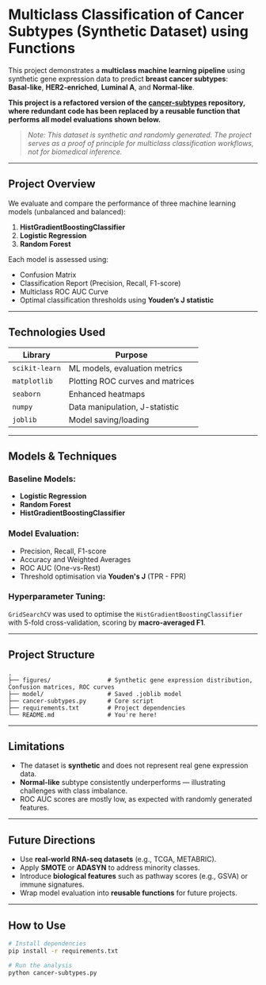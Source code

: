 # Multiclass Classification of Cancer Subtypes (Synthetic Dataset) using Functions

This project demonstrates a **multiclass machine learning pipeline** using synthetic gene expression data to predict **breast cancer subtypes**:  
**Basal-like**, **HER2-enriched**, **Luminal A**, and **Normal-like**.

**This project is a refactored version of the [cancer-subtypes](https://github.com/adabyt/cancer-subtypes) repository, where redundant code has been replaced by a reusable function that performs all model evaluations shown below.**

> _Note: This dataset is synthetic and randomly generated. The project serves as a proof of principle for multiclass classification workflows, not for biomedical inference._

---

## Project Overview

We evaluate and compare the performance of three machine learning models (unbalanced and balanced):

1. **HistGradientBoostingClassifier**
2. **Logistic Regression**
3. **Random Forest**

Each model is assessed using:

- Confusion Matrix
- Classification Report (Precision, Recall, F1-score)
- Multiclass ROC AUC Curve
- Optimal classification thresholds using **Youden’s J statistic**

---

## Technologies Used

| Library        | Purpose                          |
| -------------- | -------------------------------- |
| `scikit-learn` | ML models, evaluation metrics    |
| `matplotlib`   | Plotting ROC curves and matrices |
| `seaborn`      | Enhanced heatmaps                |
| `numpy`        | Data manipulation, J-statistic   |
| `joblib`       | Model saving/loading             |

---

## Models & Techniques

### Baseline Models:

- **Logistic Regression**
- **Random Forest**
- **HistGradientBoostingClassifier**

### Model Evaluation:

- Precision, Recall, F1-score
- Accuracy and Weighted Averages
- ROC AUC (One-vs-Rest)
- Threshold optimisation via **Youden's J** (TPR - FPR)

### Hyperparameter Tuning:

`GridSearchCV` was used to optimise the `HistGradientBoostingClassifier` with 5-fold cross-validation, scoring by **macro-averaged F1**.

---

## Project Structure

```
.
├── figures/                # Synthetic gene expression distribution, Confusion matrices, ROC curves
├── model/                  # Saved .joblib model
├── cancer-subtypes.py      # Core script
├── requirements.txt        # Project dependencies
└── README.md               # You're here!
```

---

## Limitations

- The dataset is **synthetic** and does not represent real gene expression data.
- **Normal-like** subtype consistently underperforms — illustrating challenges with class imbalance.
- ROC AUC scores are mostly low, as expected with randomly generated features.

---

## Future Directions

- Use **real-world RNA-seq datasets** (e.g., TCGA, METABRIC).
- Apply **SMOTE** or **ADASYN** to address minority classes.
- Introduce **biological features** such as pathway scores (e.g., GSVA) or immune signatures.
- Wrap model evaluation into **reusable functions** for future projects.

---

## How to Use

```bash
# Install dependencies
pip install -r requirements.txt

# Run the analysis
python cancer-subtypes.py
```
